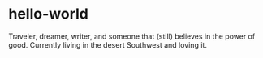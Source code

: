 hello-world
==============

Traveler, dreamer, writer, and someone that (still) believes in the power of good. Currently living in the desert Southwest and loving it.
